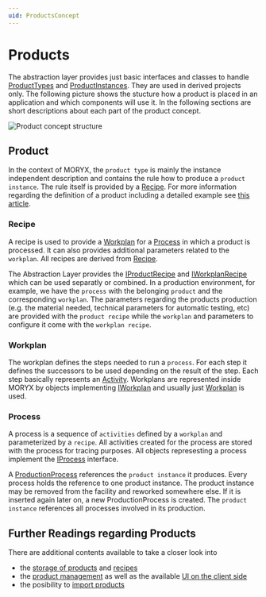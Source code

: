 ```yaml
---
uid: ProductsConcept
---
```

# Products

The abstraction layer provides just basic interfaces and classes to handle [ProductTypes](xref:Moryx.AbstractionLayer.Products.IProductType) and [ProductInstances](xref:Moryx.AbstractionLayer.Products.ProductInstance).
They are used in derived projects only. 
The following picture shows the stucture how a product is placed in an application and which components will use it. 
In the following sections are short descriptions about each part of the product concept.

![Product concept structure](http://www.plantuml.com/plantuml/proxy?cache=no&fmt=svg&src=https://raw.githubusercontent.com/PHOENIXCONTACT/MORYX-AbstractionLayer/dev/docs/articles/Products/images/product_concept)

## Product

In the context of MORYX, the `product type` is mainly the instance independent description and contains the rule how to produce a `product instance`. 
The rule itself is provided by a [Recipe](xref:Moryx.AbstractionLayer.Recipe). 
For more information regarding the definition of a product including a detailed example see [this article](ProductDefinition.md).

### Recipe

A recipe is used to provide a [Workplan](../Processing/Workplans.md) for a [Process](../Processing/Processes.md) in which a product is processed. It can also provides additional parameters related to the `workplan`. All recipes are derived from [Recipe](xref:Moryx.AbstractionLayer.Recipe).

The Abstraction Layer provides the [IProductRecipe](xref:Moryx.AbstractionLayer.Recipes.IProductRecipe) and [IWorkplanRecipe](xref:Moryx.AbstractionLayer.Recipes.IWorkplanRecipe) which can be used separatly or combined. 
In a production environment, for example, we have the `process` with the belonging `product` and the corresponding `workplan`. 
The parameters regarding the products production (e.g. the material needed, technical parameters for automatic testing, etc) are provided with the `product recipe` while the `workplan` and parameters to configure it come with the `workplan recipe`.

### Workplan

The workplan defines the steps needed to run a `process`. 
For each step it defines the successors to be used depending on the result of the step. 
Each step basically represents an [Activity](../Processing/Activities.md). 
Workplans are represented inside MORYX by objects implementing [IWorkplan](xref:Moryx.Workflows.IWorkplan) and usually just [Workplan](xref:Moryx.Workflows.Workplan) is used.

### Process

A process is a sequence of `activities` defined by a `workplan` and parameterized by a `recipe`. All activities created for the process are stored with the process for tracing purposes. All objects represesting a process implement the [IProcess](xref:Moryx.AbstractionLayer.IProcess) interface.

A [ProductionProcess](xref:Moryx.AbstractionLayer.ProductionProcess) references the `product instance` it produces. 
Every process holds the reference to one product instance. 
The product instance may be removed from the facility and reworked somewhere else. 
If it is inserted again later on, a new ProductionProcess is created. The `product instance` references all processes involved in its production.

## Further Readings regarding Products

There are additional contents available to take a closer look into 
 * the [storage of products](ProductStorage.md) and [recipes](RecipeStorage.md)
 * the [product management](ProductManagement.md) as well as the available [UI on the client side](ProductManagementUI.md)
 * the posibility to [import products](ProductImport.md)